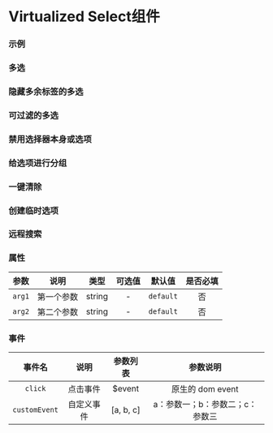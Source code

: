 <!-- 加载 demo 组件 start -->
<script setup>
import demo from './demo.vue'
import demo2 from './demo2.vue'
import demo3 from './demo3.vue'
import demo4 from './demo4.vue'
import demo5 from './demo5.vue'
import demo6 from './demo6.vue'
import demo7 from './demo7.vue'
import demo8 from './demo8.vue'
import demo9 from './demo9.vue'
import demo10 from './demo10.vue'
</script>
<!-- 加载 demo 组件 end -->

<!-- 正文开始 -->

# Virtualized Select组件

### 示例
<Preview comp-name="VirtualizedSelect" demo-name="demo">
  <demo />
</Preview>

### 多选
<Preview comp-name="VirtualizedSelect" demo-name="demo2">
  <demo2 />
</Preview>

### 隐藏多余标签的多选
<Preview comp-name="VirtualizedSelect" demo-name="demo3">
  <demo3 />
</Preview>

### 可过滤的多选
<Preview comp-name="VirtualizedSelect" demo-name="demo4">
  <demo4 />
</Preview>

### 禁用选择器本身或选项
<Preview comp-name="VirtualizedSelect" demo-name="demo5">
  <demo5 />
</Preview>

### 给选项进行分组
<Preview comp-name="VirtualizedSelect" demo-name="demo6">
  <demo6 />
</Preview>

<!-- ### 自定义选项的渲染模板
<Preview comp-name="VirtualizedSelect" demo-name="demo7">
  <demo7 />
</Preview> -->

### 一键清除
<Preview comp-name="VirtualizedSelect" demo-name="demo8">
  <demo8 />
</Preview>

### 创建临时选项
<Preview comp-name="VirtualizedSelect" demo-name="demo9">
  <demo9 />
</Preview>

### 远程搜索
<Preview comp-name="VirtualizedSelect" demo-name="demo10">
  <demo10 />
</Preview>

### 属性
参数 | 说明 | 类型 | 可选值 | 默认值 | 是否必填
:-: | :-: | :-: | :-: | :-: | :-:
`arg1` | 第一个参数 | string | - | `default` | 否 
`arg2` | 第二个参数 | string | - | `default` | 否

### 事件
事件名 | 说明 | 参数列表 | 参数说明
:-: | :-: | :-: | :-:
`click` | 点击事件 | $event | 原生的 dom event
`customEvent` | 自定义事件 | [a, b, c] | a：参数一；b：参数二；c：参数三
